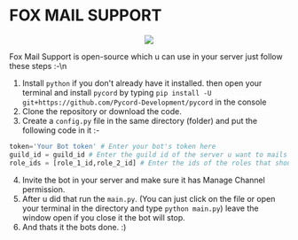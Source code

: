 # FOX MAIL SUPPORT
<p align="center">
  <img src="https://cdn.discordapp.com/attachments/911217306611372112/927916463841497108/TYest-removebg-preview_1.png"/>
</p>
Fox Mail Support is open-source which u can use in your server just follow these steps :-\n

1. Install `python` if you don't already have it installed. then open your terminal and install `pycord` by typing `pip install -U git+https://github.com/Pycord-Development/pycord` in the console 
2. Clone the repository or download the code.
3. Create a `config.py` file in the same directory (folder) and put the following code in it :-
```py
token='Your Bot token' # Enter your bot's token here
guild_id = guild_id # Enter the guild id of the server u want to mails to sent to
role_ids = [role_1_id,role_2_id] # Enter the ids of the roles that should be able to view the tickets. You don't need to add role with Manage Channels or Adminstrator because they can already see the tickets . You can have None (Leave it like []) or unlimited roles just add them with a comma :) 
```
4. Invite the bot in your server and make sure it has Manage Channel permission. 
5. After u did that run the `main.py`. (You can just click on the file or open your terminal in the directory and type `python main.py`) leave the window open if you close it the bot will stop.
6. And thats it the bots done. :)

